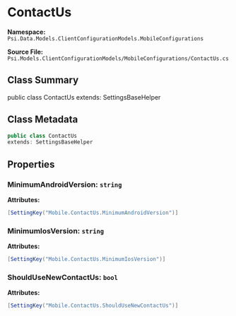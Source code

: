 # ContactUs

**Namespace:** `Psi.Data.Models.ClientConfigurationModels.MobileConfigurations`

**Source File:** `Psi.Models.ClientConfigurationModels/MobileConfigurations/ContactUs.cs`

## Class Summary

public class ContactUs
extends: SettingsBaseHelper

## Class Metadata

```typescript
public class ContactUs
extends: SettingsBaseHelper
```

## Properties

### MinimumAndroidVersion: `string`

**Attributes:**
```csharp
[SettingKey("Mobile.ContactUs.MinimumAndroidVersion")]
```

### MinimumIosVersion: `string`

**Attributes:**
```csharp
[SettingKey("Mobile.ContactUs.MinimumIosVersion")]
```

### ShouldUseNewContactUs: `bool`

**Attributes:**
```csharp
[SettingKey("Mobile.ContactUs.ShouldUseNewContactUs")]
```
